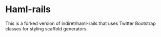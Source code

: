 # Haml-rails

This is a forked version of indiret/haml-rails that uses Twitter Bootstrap classes for styling scaffold generators.
